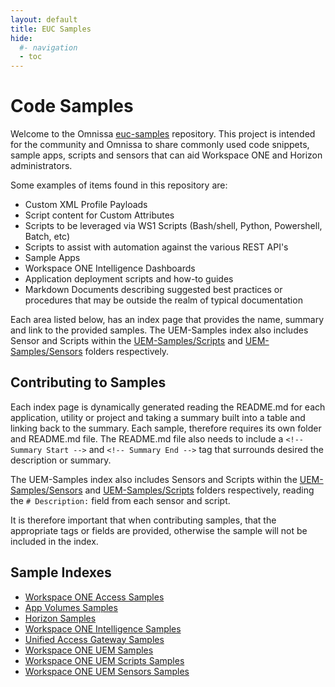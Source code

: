 ```yaml
---
layout: default
title: EUC Samples
hide:
  #- navigation
  - toc
---
```


# Code Samples

Welcome to the Omnissa [euc-samples](https://github.com/euc-oss/euc-samples) repository.  This project is intended for the community and Omnissa to share commonly used code snippets, sample apps, scripts and sensors that can aid Workspace ONE and Horizon administrators. 

Some examples of items found in this repository are:

* Custom XML Profile Payloads
* Script content for Custom Attributes
* Scripts to be leveraged via WS1 Scripts (Bash/shell, Python, Powershell, Batch, etc)
* Scripts to assist with automation against the various REST API's
* Sample Apps
* Workspace ONE Intelligence Dashboards
* Application deployment scripts and how-to guides
* Markdown Documents describing suggested best practices or procedures that may be outside the realm of typical documentation

Each area listed below, has an index page that provides the name, summary and link to the provided samples. The UEM-Samples index also includes Sensor and Scripts within the [UEM-Samples/Scripts](https://github.com/euc-oss/euc-samples/tree/main/UEM-Samples/Scripts) and [UEM-Samples/Sensors](https://github.com/euc-oss/euc-samples/tree/main/UEM-Samples/Sensors) folders respectively.

## Contributing to Samples

Each index page is dynamically generated reading the README.md for each application, utility or project and taking a summary built into a table and linking back to the summary. Each sample, therefore requires its own folder and README.md file. The README.md file also needs to include a `<!-- Summary Start -->` and `<!-- Summary End -->` tag that surrounds desired the description or summary.

The UEM-Samples index also includes Sensors and Scripts within the [UEM-Samples/Sensors](https://github.com/euc-oss/euc-samples/tree/main/UEM-Samples/Sensors) and [UEM-Samples/Scripts](https://github.com/euc-oss/euc-samples/tree/main/UEM-Samples/Scripts) folders respectively, reading the `# Description:` field from each sensor and script.

It is therefore important that when contributing samples, that the appropriate tags or fields are provided, otherwise the sample will not be included in the index.

## Sample Indexes 

* [Workspace ONE Access Samples](./Access-Samples/index.md)
* [App Volumes Samples](./App-Volumes-Samples/index.md)
* [Horizon Samples](./Horizon-Samples/index.md)
* [Workspace ONE Intelligence Samples](./Intelligence-Samples/index.md)
* [Unified Access Gateway Samples](./UAG-Samples/index.md)
* [Workspace ONE UEM Samples](./UEM-Samples/index.md)
* [Workspace ONE UEM Scripts Samples](./UEM-Samples/scripts-index.md)
* [Workspace ONE UEM Sensors Samples](./UEM-Samples/sensors-index.md)
